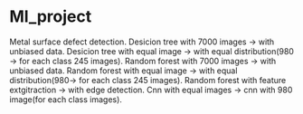 # Ml_project
Metal surface defect detection.
Desicion tree with 7000 images -> with unbiased data.
Desicion tree with equal image -> with equal distribution(980 -> for each class 245 images).
Random forest with 7000 images -> with unbiased data.
Random forest with equal image -> with equal distribution(980-> for each class 245 images).
Random forest with feature extgitraction -> with edge detection.
Cnn with equal images -> cnn with 980 image(for each class images).
